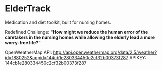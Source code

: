 # ElderTrack

Medication and diet toolkit, built for nursing homes.

Redefined Challenge:
__"How might we reduce the human error of the caretakers in the nursing homes while allowing the elderly lead a more worry-free life?"__

OpenWeatherMap API:
http://api.openweathermap.org/data/2.5/weather?id=1880252&appid=144cb1e280334450c2cf32b00373f287
APIKEY:
144cb1e280334450c2cf32b00373f287